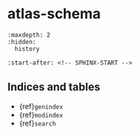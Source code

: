 # atlas-schema

```{toctree}
:maxdepth: 2
:hidden:
  history
```

```{include} ../README.md
:start-after: <!-- SPHINX-START -->
```

## Indices and tables

- {ref}`genindex`
- {ref}`modindex`
- {ref}`search`
